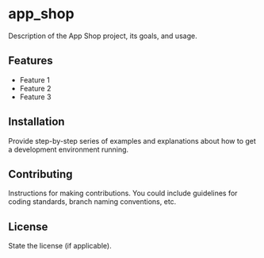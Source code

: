 # app_shop

Description of the App Shop project, its goals, and usage.

## Features

- Feature 1
- Feature 2
- Feature 3

## Installation

Provide step-by-step series of examples and explanations about how to get a development environment running.

## Contributing

Instructions for making contributions. You could include guidelines for coding standards, branch naming conventions, etc.

## License

State the license (if applicable).

